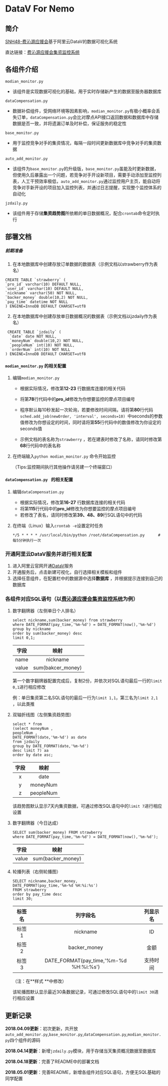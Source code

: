 # DataV For Nemo
## 简介
[SNH48-费沁源应援会](https://weibo.com/u/5577610720?topnav=1&wvr=6&topsug=1)基于阿里云DataV的数据可视化系统

直达链接：[费沁源应援会集资监控系统](monitor.feiqinyuan.club)

## 各组件介绍
`modian_monitor.py`
* 该组件是实现数据可视化的基础，用于实时存储新产生的数据至服务器数据库


`dataCompensation.py`
* 数据补偿组件，受网络环境等因素影响，`modian_monitor.py`有极小概率会丢失订单，`dataCompensation.py`会比对摩点API接口返回数据和数据库中存储数据是否一致，并将遗漏订单及时补偿，保证服务的稳定性


`base_monitor.py`
* 用于监控竞争对手的集资情况，每隔一段时间更新数据库中竞争对手的集资数据

`auto_add_monitor.py`
* 该组件为`base_monitor.py`的升级版，`base_monitor.py`虽能及时更新数据，但使用久后暴露出一个问题，若竞争对手开设新项目，需要手动添加至监控列表，人工干预效率极低，`auto_add_monitor.py`通过监控用户主页，能自动将竞争对手新开设的项目加入监控列表，并通过日志提醒，实现整个监控体系的自动化


`jzdaily.py`

* 该组件用于存储**集资趋势图**所依赖的单日数据概况，配合`crontab`命令定时执行



## 部署文档

##### 前期准备

1. 在本地数据库中创建存放订单数据的数据表（示例文档以strawberry作为表名）

  ```
  CREATE TABLE `strawberry` (
  `pro_id` varchar(10) DEFAULT NULL,
  `user_id` varchar(10) DEFAULT NULL,
  `nickname` varchar(50) NOT NULL,
  `backer_money` double(10,2) NOT NULL,
  `pay_time` datetime NOT NULL
  ) ENGINE=InnoDB DEFAULT CHARSET=utf8
  ```

2. 在本地数据库中创建存放单日数据概况的数据表（示例文档以jzdaily作为表名）

  ```
   CREATE TABLE `jzdaily` (
    `date` date NOT NULL,
    `moneyNum` double(10,2) NOT NULL,
    `peopleNum` int(10) NOT NULL,
    `orderNum` int(10) NOT NULL
  ) ENGINE=InnoDB DEFAULT CHARSET=utf8
  ```

#### `modian_monitor.py` 的相关配置

1. 编辑`modian_monitor.py`

   * 根据实际情况，修改第**12-23** 行数据库连接的相关代码


   * 将第**78**行代码中的**pro_id**修改为你想要监控的摩点项目编号
   * 程序默认每10秒发起一次轮询，若要修改时间间隔，请将第**80**行代码`sched.add_job(newOrder, 'interval', seconds=10) `中seconds的参数值修改为你想设定的时间，同时请将第**55**行代码中的数值修改为你设定的seconds值
   * 示例文档的表名称为`strawberry` ，若在建表时修改了名称，请同时修改第**68**行代码中的表名称

2. 在终端输入`python modian_monitor.py` 命令开始监控

   （Tips:监控期间执行其他操作请另建一个终端窗口）

#### `dataCompensation.py ` 的相关配置

1. 编辑`dataCompensation.py`

   * 根据实际情况，修改第**16-27** 行数据库连接的相关代码
   * 将第**115**行代码中的**pro_id**修改为你想要监控的摩点项目编号
   * 若修改了表名，请同时修改第**39、48、89**行SQL语句中的代码

2. 在终端（Linux）输入`crontab -e`设置定时任务

   ```
   */5 * * * * /usr/local/bin/python /root/dataCompensation.py      #每5分钟执行一次
   ```



### 开通阿里云DataV服务并进行相关配置

1. 进入阿里云官网开通[DataV](https://data.aliyun.com/visual/datav?spm=5176.8142029.388261.655.e9396d3eYhdpKg)服务
2. 开通服务后，点击新建可视化，自行选择相关模板和组件
3. 选择任意组件，在配置栏中的数据源中选择**数据库** ，并根据提示连接到自己的数据库



### 各组件对应SQL语句（以[费沁源应援会集资监控系统](monitor.feiqinyuan.club)为例）

1. 数字翻牌器（左侧单日个人排名）

   ```
   select nickname,sum(backer_money) from strawberry
   where DATE_FORMAT(pay_time,'%m-%d') = DATE_FORMAT(now(),'%m-%d')
   group by nickname
   order by sum(backer_money) desc 
   limit 0,1;
   ```

   | 字段  |       映射        |
   | :---: | :---------------: |
   | name  |     nickname      |
   | value | sum(bakcer_money) |

   第一个数字翻牌器配置完成后，复制2份，并依次对SQL语句最后一行的`limit 0,1`进行相应修改

   例：单日集资第二名SQL语句的最后一行为`limit 1,1`，第三名为`limit 2,1` ，以此类推



2. 双轴折线图（左侧集资趋势图）

   ```
   select * from 
   (select moneyNum ,
   peopleNum ,
   DATE_FORMAT(date,'%m-%d') as date
   from jzdaily 
   group by DATE_FORMAT(date,'%m-%d') 
   desc limit 7) aa 
   order by date asc;
   ```

   | 字段 |   映射    |
   | :--: | :-------: |
   |  x   |   date    |
   |  y   | moneyNum  |
   |  z   | peopleNum |

   该趋势图默认显示7天内集资数据，可通过修改SQL语句中的`limit 7`进行相应设置

3. 数字翻牌器（今日达成）

   ```
   SELECT sum(backer_money) FROM strawberry 
   where DATE_FORMAT(pay_time,'%m-%d') = DATE_FORMAT(now(),'%m-%d');
   ```

   | 字段  |       映射        |
   | :---: | :---------------: |
   | value | sum(backer_money) |

4. 轮播列表（右侧轮播图）

   ```
   SELECT nickname,backer_money,
   DATE_FORMAT(pay_time,'%m-%d %H:%i:%s')
   FROM strawberry 
   order by pay_time desc 
   limit 30;
   ```

   | 标签名 |                列字段名                | 列显示名 |
   | :----: | :------------------------------------: | :------: |
   | 标签1  |                nickname                |    ID    |
   | 标签2  |              backer_money              |   金额   |
   | 标签3  | DATE_FORMAT(pay_time,'%m-%d %H:%i:%s') | 支持时间 |

   （注：在**样式 **中修改）

   该轮播图默认显示最近30条数据记录，可通过修改SQL语句中的`limit 30`进行相应设置





##  更新记录

**2018.04.09更新**：初次更新，共开放`auto_add_monitor.py`,`base_monitor.py`,`dataCompensation.py`,`modian_monitor.py`四个组件的源码

**2018.04.14更新**：新增`jzdaily.py`模块，用于存储当天集资概况数据至数据库

**2018.04.18更新**：完善了README中的部署文档

**2018.05.01更新**：完善README，新增各组件对应SQL语句，方便无SQL基础的同学配置

